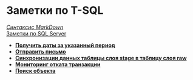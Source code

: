 # Заметки по T-SQL  

*[Синтаксис MarkDown](https://www.markdownguide.org/basic-syntax/)*  
[Заметки по SQL Server](../SQLServer_note.md)  

- **[Получить даты за указанный период](./Get_List_Date.md)**  
- **[Отправить письмо](./Send_mail.md)**  
- **[Синхронизации данных таблицы слоя stage в таблицу слоя raw](./Stage_to_Raw_Sync.md)**  
- **[Мониторинг отката транзакции](./RollBack.md)**  
- **[Поиск объекта](./SearchObject.md)**  